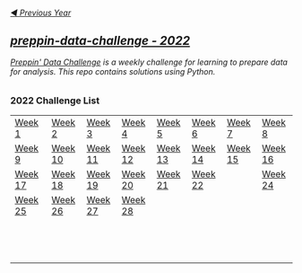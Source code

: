 <h6><a href="https://github.com/PTettey/Data-Prepping/tree/main/Preppin-data-challenge/2021">◀  Previous Year 
 
## preppin-data-challenge - 2022

[Preppin' Data Challenge](https://preppindata.blogspot.com/) is a weekly challenge for learning to prepare data for analysis. This repo contains solutions using Python.


### 2022 Challenge List

<table>
  <tr>
    <td><a href="https://github.com/PTettey/Data-Preppin/blob/main/Preppin-data-challenge/2022/Week%20-%2001/WK1-Parental%20Contact%20Details.ipynb">Week 1</a>&nbsp;&nbsp;&nbsp;&nbsp;</td>
    <td><a href="https://github.com/PTettey/Data-Preppin/blob/main/Preppin-data-challenge/2022/Week%20-%2002/WK2-Birthday%20Cakes.ipynb">Week 2</a></td>
    <td><a href="https://github.com/PTettey/Data-Preppin/blob/main/Preppin-data-challenge/2022/Week%20-%2003/WK3-Passing%20Grades.ipynb">Week 3</a></td>
    <td><a href="https://github.com/PTettey/Data-Preppin/blob/main/Preppin-data-challenge/2022/Week%20-%2004/WK4-Travel%20Plans.ipynb">Week 4</a></td>
    <td><a href="https://github.com/PTettey/Data-Preppin/blob/main/Preppin-data-challenge/2022/Week%20-%2005/WK5-Setting%20Grades.ipynb">Week 5</a></td>
    <td><a href="https://github.com/PTettey/Data-Preppin/blob/main/Preppin-data-challenge/2022/Week%20-%2006/WK6%20-%207%20letter%20Scrabble%20words.ipynb">Week 6</a></td>
    <td><a href="https://github.com/PTettey/Data-Preppin/blob/main/Preppin-data-challenge/2022/Week%20-%2007/WK7-Call%20Center%20Agent%20Metrics.ipynb">Week 7</a></td>
    <td><a href="https://github.com/PTettey/Data-Preppin/blob/main/Preppin-data-challenge/2022/Week%20-%2008/WK8-PokeMOn%20Evolution%20Stats.ipynb">Week 8</a></td>
  </tr>
  <tr>
    <td><a href="https://github.com/PTettey/Data-Preppin/blob/main/Preppin-data-challenge/2022/Week%20-%2009/WK9-Customer%20Classifications.ipynb">Week 9</a>&nbsp;&nbsp;&nbsp;&nbsp;</td>
    <td><a href="https://github.com/PTettey/Data-Preppin/blob/main/Preppin-data-challenge/2022/Week%20-%2010/WK10-The%20Bechdel%20Test.ipynb">Week 10</a></td>
    <td><a href="https://github.com/PTettey/Data-Preppin/blob/main/Preppin-data-challenge/2022/Week%20-%2011/WK11-Filling%20the%20Blanks.ipynb">Week 11</a></td>
    <td><a href="https://github.com/PTettey/Data-Preppin/blob/main/Preppin-data-challenge/2022/Week%20-%2012/WK12-Gender%20Pay%20Gap%20Bot.ipynb">Week 12</a></td>
    <td><a href="https://github.com/PTettey/Data-Preppin/blob/main/Preppin-data-challenge/2022/Week%20-%2013/WK13-Pareto%20Parameters.ipynb">Week 13</a></td>
    <td><a href="https://github.com/PTettey/Data-Preppin/blob/main/Preppin-data-challenge/2022/Week%20-%2014/WK14-House%20of%20Games%20Winners.ipynb">Week 14</a></td>
    <td><a href="https://github.com/PTettey/Data-Preppin/blob/main/Preppin-data-challenge/2022/Week%20-%2015/WK15-Property%20Management.ipynb">Week 15</a></td>
    <td><a href="https://github.com/PTettey/Data-Preppin/blob/main/Preppin-data-challenge/2022/Week%20-%2016/WK16-Restaurant%20Orders.ipynb">Week 16</a></td>
  </tr>
  <tr>
    <td><a href="https://github.com/PTettey/Data-Preppin/blob/main/Preppin-data-challenge/2022/Week%20-%2017/WK17-The%20Price%20of%20Streaming.ipynb">Week 17</a>&nbsp;&nbsp;&nbsp;&nbsp;</td>
    <td><a href="https://github.com/PTettey/Data-Preppin/blob/main/Preppin-data-challenge/2022/Week%20-%2018/WK18-Un-pivoting.ipynb">Week 18</a></td>
    <td><a href="https://github.com/PTettey/Data-Preppin/blob/main/Preppin-data-challenge/2022/Week%20-%2019/WK19-C%26BSCo%20Good%20Sales%20but%20Wrong%20Sizes.ipynb">Week 19</a></td>
    <td><a href="https://github.com/PTettey/Data-Preppin/blob/main/Preppin-data-challenge/2022/Week%20-%2020/WK20-TC22%20Session%20Attendance.ipynb">Week 20</a></td>
    <td><a href="https://github.com/PTettey/Data-Preppin/blob/main/Preppin-data-challenge/2022/Week%20-%2021/WK21-Multi%20sheets%20of%20madness.ipynb">Week 21</a></td>
    <td><a href="https://github.com/PTettey/Data-Preppin/blob/main/Preppin-data-challenge/2022/Week%20-%2022/WK22-Dungeons%20%26%20Dragons%20Critical%20Role.ipynb">Week 22</a></td>
    <td><a href=" d"> </a></td>
    <td><a href="https://github.com/PTettey/Data-Preppin/blob/main/Preppin-data-challenge/2022/Week%20-%2024/WK24-Longest%20flights.ipynb">Week 24</a></td>
  </tr>
  <tr>
    <td><a href="https://github.com/PTettey/Data-Preppin/blob/main/Preppin-data-challenge/2022/Week%20-%2025/WK25-Housing%20Happy%20Hotel%20Guests.ipynb">Week 25</a>&nbsp;&nbsp;&nbsp;&nbsp;</td>
    <td><a href="https://github.com/PTettey/Data-Preppin/blob/main/Preppin-data-challenge/2022/Week%20-%2026/WK26-Making%20Spotify%20Data%20Spotless.ipynb">Week 26</a></td>
    <td><a href="https://github.com/PTettey/Data-Preppin/blob/main/Preppin-data-challenge/2022/Week%20-%2027/WK27-C&BSCo%20Clean%20and%20Aggregate.ipynb">Week 27</a></td>
    <td><a href="https://github.com/PTettey/Data-Preppin/blob/main/Preppin-data-challenge/2022/Week%20-%2028/WK28-C%26BSCo%20-%20No%20sales%20today.ipynb">Week 28</a></td>
    <td><a href=" "> </a></td>
    <td><a href=" "> </a></td>
    <td><a href=" "> </a></td>
    <td></td>
  </tr>
  <tr>
    <td><a href=" "> </a>&nbsp;&nbsp;&nbsp;&nbsp;</td>
    <td><a href=" "> </a></td>
    <td><a href=" "> </a></td>
    <td><a href=" "> </a></td>
    <td><a href=" "> </a></td>
    <td><a href=" "> </a></td>
    <td><a href=" "> </a></td>
    <td></td>
  </tr>
  <tr>
    <td><a href=" "> </a>&nbsp;&nbsp;&nbsp;&nbsp;</td>
    <td><a href=" "> </a></td>
    <td><a href=" "> </a></td>
    <td><a href=" "> </a></td>
    <td><a href=" "> </a></td>
    <td><a href=" "> </a></td>
    <td><a href=" "> </a></td>
    <td></td>
  </tr>
  <tr>
    <td><a href=" "> </a>&nbsp;&nbsp;&nbsp;&nbsp;</td>
    <td><a href=" "> </a></td>
    <td><a href=" "> </a></td>
    <td><a href=" "> </a></td>
    <td><a href=" "> </a></td>
    <td><a href=" "> </a></td>
    <td><a href=" "> </a></td>
    <td></td>
  </tr>

</table>
